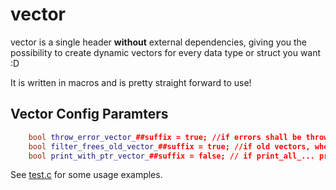 # vector

vector is a single header **without** external dependencies, giving you the possibility to create dynamic vectors for every data type or struct you want :D

It is written in macros and is pretty straight forward to use!

## Vector Config Paramters

```C++
    bool throw_error_vector_##suffix = true; //if errors shall be thrown
    bool filter_frees_old_vector_##suffix = true; //if old vectors, when returning new vectors, shall be freed
    bool print_with_ptr_vector_##suffix = false; // if print_all_... prints the value and addresses
```
See [test.c](https://github.com/0x3alex/vector/blob/main/test.c) for some usage examples.

